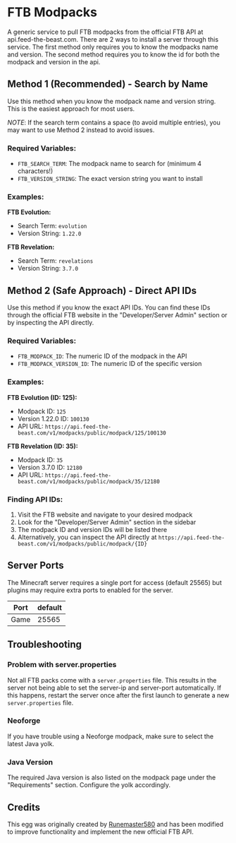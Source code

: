 # FTB Modpacks

A generic service to pull FTB modpacks from the official FTB API at api.feed-the-beast.com.
There are 2 ways to install a server through this service.
The first method only requires you to know the modpacks name and version.
The second method requires you to know the id for both the modpack and version in the api.

## Method 1 (Recommended) - Search by Name

Use this method when you know the modpack name and version string. This is the easiest approach for most users.

*NOTE*: If the search term contains a space (to avoid multiple entries), you may want to use Method 2 instead to avoid issues.

### Required Variables:

- `FTB_SEARCH_TERM`: The modpack name to search for (minimum 4 characters!)
- `FTB_VERSION_STRING`: The exact version string you want to install

### Examples:

**FTB Evolution:**
- Search Term: `evolution`
- Version String: `1.22.0`

**FTB Revelation:**
- Search Term: `revelations`
- Version String: `3.7.0`

## Method 2 (Safe Approach) - Direct API IDs

Use this method if you know the exact API IDs. You can find these IDs through the official FTB website in the "Developer/Server Admin" section or by inspecting the API directly.

### Required Variables:

- `FTB_MODPACK_ID`: The numeric ID of the modpack in the API
- `FTB_MODPACK_VERSION_ID`: The numeric ID of the specific version

### Examples:

**FTB Evolution (ID: 125):**
- Modpack ID: `125`
- Version 1.22.0 ID: `100130`
- API URL: `https://api.feed-the-beast.com/v1/modpacks/public/modpack/125/100130`

**FTB Revelation (ID: 35):**
- Modpack ID: `35`
- Version 3.7.0 ID: `12180`
- API URL: `https://api.feed-the-beast.com/v1/modpacks/public/modpack/35/12180`

### Finding API IDs:

1. Visit the FTB website and navigate to your desired modpack
2. Look for the "Developer/Server Admin" section in the sidebar
3. The modpack ID and version IDs will be listed there
4. Alternatively, you can inspect the API directly at `https://api.feed-the-beast.com/v1/modpacks/public/modpack/{ID}`

## Server Ports

The Minecraft server requires a single port for access (default 25565) but plugins may require extra ports to enabled for the server.

| Port | default |
| ---- | ------- |
| Game | 25565   |

## Troubleshooting

### Problem with server.properties

Not all FTB packs come with a `server.properties` file. This results in the server not being able to set the server-ip and server-port automatically.
If this happens, restart the server once after the first launch to generate a new `server.properties` file.

### Neoforge

If you have trouble using a Neoforge modpack, make sure to select the latest Java yolk.

### Java Version

The required Java version is also listed on the modpack page under the "Requirements" section. Configure the yolk accordingly.


## Credits

This egg was originally created by [Runemaster580](mailto:runemaster580@gmail.com) and has been modified to improve functionality and implement the new official FTB API.
